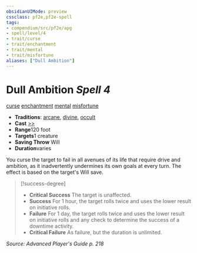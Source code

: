 ```yaml
---
obsidianUIMode: preview
cssclass: pf2e,pf2e-spell
tags:
- compendium/src/pf2e/apg
- spell/level/4
- trait/curse
- trait/enchantment
- trait/mental
- trait/misfortune
aliases: ["Dull Ambition"]
---
```

# Dull Ambition *Spell 4*   
[curse](../../Rules/traits/curse.md)  [enchantment](../../Rules/traits/enchantment.md)  [mental](../../Rules/traits/mental.md)  [misfortune](../../Rules/traits/misfortune.md)  

- **Traditions**: [arcane](../../Rules/traits/arcane.md), [divine](../../Rules/traits/divine.md), [occult](../../Rules/traits/occult.md)
- **Cast** [>>](../../Rules/core-rulebook/chapter-9-playing-the-game.md#Actions "Two-Action") 
- **Range**120 foot
- **Targets**1 creature
- **Saving Throw** Will
- **Duration**varies

You curse the target to fail in all avenues of its life that require drive and ambition, as it inadvertently undermines its own goals at every turn. The effect is based on the target's Will save.

> [!success-degree] 
> - **Critical Success** The target is unaffected.
> - **Success** For 1 hour, the target rolls twice and uses the lower result on initiative rolls.
> - **Failure** For 1 day, the target rolls twice and uses the lower result on initiative rolls and any check to determine the success of a downtime activity.
> - **Critical Failure** As failure, but the duration is unlimited.

*Source: Advanced Player's Guide p. 218*